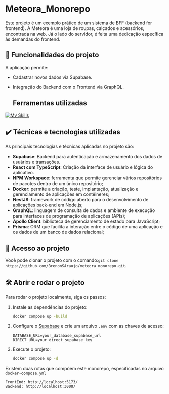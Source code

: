 # Meteora_Monorepo

Este projeto é um exemplo prático de um sistema de BFF (backend for frontend). A Meteora é uma loja de roupas, calçados e acessórios, encontrada na web. Já o lado do servidor, é feita uma dedicação específica às demandas do frontend.

## 🔨 Funcionalidades do projeto

A aplicação permite:

- Cadastrar novos dados via Supabase.
- Integração do Backend com o Frontend via GraphQL.

  ## Ferramentas utilizadas
[![My Skills](https://skillicons.dev/icons?i=ts,nestjs,docker,prisma,supabase,react,graphql,apollo,npm,vite)](https://skillicons.dev)


## ✔️ Técnicas e tecnologias utilizadas

As principais tecnologias e técnicas aplicadas no projeto são:

- **Supabase**: Backend para autenticação e armazenamento dos dados de usuários e transações.
- **React com TypeScript**: Criação da interface de usuário e lógica do aplicativo.
- **NPM Workspace**: ferramenta que permite gerenciar vários repositórios de pacotes dentro de um único repositório;
- **Docker**: permite a criação, teste, implantação, atualização e gerenciamento de aplicações em contêineres;
- **NestJS**: framework de código aberto para o desenvolvimento de aplicações back-end em Node.js;
- **GraphQL**: linguagem de consulta de dados e ambiente de execução para interfaces de programação de aplicações (APIs);
- **Apollo Client**: biblioteca de gerenciamento de estado para JavaScript;
- **Prisma**: ORM que facilita a interação entre o código de uma aplicação e os dados de um banco de dados relacional;

## 📁 Acesso ao projeto

Você pode clonar o projeto com o comando:``git clone https://github.com/BrenonSAraujo/meteora_monorepo.git``.

## 🛠️ Abrir e rodar o projeto

Para rodar o projeto localmente, siga os passos:

1. Instale as dependências do projeto:

   ```bash
   docker compose up -build
   ```

2. Configure o [Supabase](https://supabase.com/dashboard/projects) e crie um arquivo `.env` com as chaves de acesso:

   ```plaintext
   DATABASE_URL=your_database_supabase_url
   DIRECT_URL=your_direct_supabase_key
   ```

3. Execute o projeto:
   ```bash
   docker compose up -d
   ```

Existem duas rotas que compôem este monorepo, especificadas no arquivo `docker-compose.yml`
```plaintext
FrontEnd: http://localhost:5173/
Backend: http://localhost:3000/
   ```

